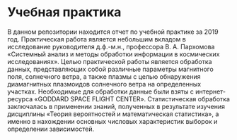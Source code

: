 # Учебная практика
В данном репозитории находится отчет по учебной практике за 2019 год. Практическая работа является небольшим вкладом в исследование руководителя д.ф.-м.н., профессора В. А. Пархомова «Системный анализ и методы обработки информации в космических исследованиях». Целью практической работы является обработка данных, представляющих собой различные параметры магнитного поля, солнечного ветра, а также плазмы с целью обнаружения диамагнитных плазмоидов солнечного ветра на определенных участках. Необходимые для обработки данные были взяты с интернет-ресурса «GODDARD SPACE FLIGHT CENTER». Статистическая обработка заключалась в применении знаний, полученных в результате изучения дисциплины «Теория вероятностей и математическая статистика», а именно в нахождении основных числовых характеристик выборок и определении зависимостей.